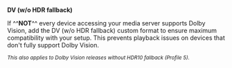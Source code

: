 <!-- markdownlint-disable MD041 MD036-->
**DV (w/o HDR fallback)**<br>

If ^^**NOT**^^ every device accessing your media server supports Dolby Vision, add the DV (w/o HDR fallback) custom format to ensure maximum compatibility with your setup. This prevents playback issues on devices that don't fully support Dolby Vision.

<sub>*This also applies to Dolby Vision releases without HDR10 fallback (Profile 5).*</sub>
<!-- markdownlint-enable MD041 MD036-->
